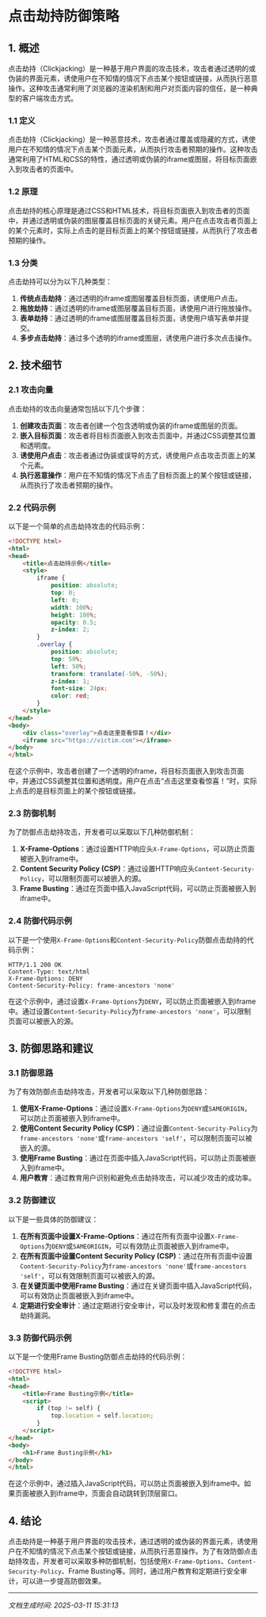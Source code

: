 # 点击劫持防御策略

## 1. 概述

点击劫持（Clickjacking）是一种基于用户界面的攻击技术，攻击者通过透明的或伪装的界面元素，诱使用户在不知情的情况下点击某个按钮或链接，从而执行恶意操作。这种攻击通常利用了浏览器的渲染机制和用户对页面内容的信任，是一种典型的客户端攻击方式。

### 1.1 定义

点击劫持（Clickjacking）是一种恶意技术，攻击者通过覆盖或隐藏的方式，诱使用户在不知情的情况下点击某个页面元素，从而执行攻击者预期的操作。这种攻击通常利用了HTML和CSS的特性，通过透明或伪装的iframe或图层，将目标页面嵌入到攻击者的页面中。

### 1.2 原理

点击劫持的核心原理是通过CSS和HTML技术，将目标页面嵌入到攻击者的页面中，并通过透明或伪装的图层覆盖目标页面的关键元素。用户在点击攻击者页面上的某个元素时，实际上点击的是目标页面上的某个按钮或链接，从而执行了攻击者预期的操作。

### 1.3 分类

点击劫持可以分为以下几种类型：

1. **传统点击劫持**：通过透明的iframe或图层覆盖目标页面，诱使用户点击。
2. **拖放劫持**：通过透明的iframe或图层覆盖目标页面，诱使用户进行拖放操作。
3. **表单劫持**：通过透明的iframe或图层覆盖目标页面，诱使用户填写表单并提交。
4. **多步点击劫持**：通过多个透明的iframe或图层，诱使用户进行多次点击操作。

## 2. 技术细节

### 2.1 攻击向量

点击劫持的攻击向量通常包括以下几个步骤：

1. **创建攻击页面**：攻击者创建一个包含透明或伪装的iframe或图层的页面。
2. **嵌入目标页面**：攻击者将目标页面嵌入到攻击页面中，并通过CSS调整其位置和透明度。
3. **诱使用户点击**：攻击者通过伪装或误导的方式，诱使用户点击攻击页面上的某个元素。
4. **执行恶意操作**：用户在不知情的情况下点击了目标页面上的某个按钮或链接，从而执行了攻击者预期的操作。

### 2.2 代码示例

以下是一个简单的点击劫持攻击的代码示例：

```html
<!DOCTYPE html>
<html>
<head>
    <title>点击劫持示例</title>
    <style>
        iframe {
            position: absolute;
            top: 0;
            left: 0;
            width: 100%;
            height: 100%;
            opacity: 0.5;
            z-index: 2;
        }
        .overlay {
            position: absolute;
            top: 50%;
            left: 50%;
            transform: translate(-50%, -50%);
            z-index: 1;
            font-size: 24px;
            color: red;
        }
    </style>
</head>
<body>
    <div class="overlay">点击这里查看惊喜！</div>
    <iframe src="https://victim.com"></iframe>
</body>
</html>
```

在这个示例中，攻击者创建了一个透明的iframe，将目标页面嵌入到攻击页面中，并通过CSS调整其位置和透明度。用户在点击“点击这里查看惊喜！”时，实际上点击的是目标页面上的某个按钮或链接。

### 2.3 防御机制

为了防御点击劫持攻击，开发者可以采取以下几种防御机制：

1. **X-Frame-Options**：通过设置HTTP响应头`X-Frame-Options`，可以防止页面被嵌入到iframe中。
2. **Content Security Policy (CSP)**：通过设置HTTP响应头`Content-Security-Policy`，可以限制页面可以被嵌入的源。
3. **Frame Busting**：通过在页面中插入JavaScript代码，可以防止页面被嵌入到iframe中。

### 2.4 防御代码示例

以下是一个使用`X-Frame-Options`和`Content-Security-Policy`防御点击劫持的代码示例：

```http
HTTP/1.1 200 OK
Content-Type: text/html
X-Frame-Options: DENY
Content-Security-Policy: frame-ancestors 'none'
```

在这个示例中，通过设置`X-Frame-Options`为`DENY`，可以防止页面被嵌入到iframe中。通过设置`Content-Security-Policy`为`frame-ancestors 'none'`，可以限制页面可以被嵌入的源。

## 3. 防御思路和建议

### 3.1 防御思路

为了有效防御点击劫持攻击，开发者可以采取以下几种防御思路：

1. **使用X-Frame-Options**：通过设置`X-Frame-Options`为`DENY`或`SAMEORIGIN`，可以防止页面被嵌入到iframe中。
2. **使用Content Security Policy (CSP)**：通过设置`Content-Security-Policy`为`frame-ancestors 'none'`或`frame-ancestors 'self'`，可以限制页面可以被嵌入的源。
3. **使用Frame Busting**：通过在页面中插入JavaScript代码，可以防止页面被嵌入到iframe中。
4. **用户教育**：通过教育用户识别和避免点击劫持攻击，可以减少攻击的成功率。

### 3.2 防御建议

以下是一些具体的防御建议：

1. **在所有页面中设置X-Frame-Options**：通过在所有页面中设置`X-Frame-Options`为`DENY`或`SAMEORIGIN`，可以有效防止页面被嵌入到iframe中。
2. **在所有页面中设置Content Security Policy (CSP)**：通过在所有页面中设置`Content-Security-Policy`为`frame-ancestors 'none'`或`frame-ancestors 'self'`，可以有效限制页面可以被嵌入的源。
3. **在关键页面中使用Frame Busting**：通过在关键页面中插入JavaScript代码，可以有效防止页面被嵌入到iframe中。
4. **定期进行安全审计**：通过定期进行安全审计，可以及时发现和修复潜在的点击劫持漏洞。

### 3.3 防御代码示例

以下是一个使用Frame Busting防御点击劫持的代码示例：

```html
<!DOCTYPE html>
<html>
<head>
    <title>Frame Busting示例</title>
    <script>
        if (top != self) {
            top.location = self.location;
        }
    </script>
</head>
<body>
    <h1>Frame Busting示例</h1>
</body>
</html>
```

在这个示例中，通过插入JavaScript代码，可以防止页面被嵌入到iframe中。如果页面被嵌入到iframe中，页面会自动跳转到顶层窗口。

## 4. 结论

点击劫持是一种基于用户界面的攻击技术，通过透明的或伪装的界面元素，诱使用户在不知情的情况下点击某个按钮或链接，从而执行恶意操作。为了有效防御点击劫持攻击，开发者可以采取多种防御机制，包括使用`X-Frame-Options`、`Content-Security-Policy`、Frame Busting等。同时，通过用户教育和定期进行安全审计，可以进一步提高防御效果。

---

*文档生成时间: 2025-03-11 15:31:13*
